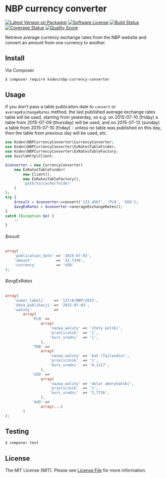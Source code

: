 # NBP currency converter

[![Latest Version on Packagist][ico-version]][link-packagist]
[![Software License][ico-license]](LICENSE.md)
[![Build Status][ico-travis]][link-travis]
[![Coverage Status][ico-scrutinizer]][link-scrutinizer]
[![Quality Score][ico-code-quality]][link-code-quality]

Retrieve average currency exchange rates from the NBP website and convert an amount from one currency to another.

## Install

Via Composer

``` bash
$ composer require ksdev/nbp-currency-converter
```

## Usage

If you don't pass a table publication date to `convert` or `averageExchangeRates` method, the last published average 
exchange rates table will be used, starting from yesterday, so e.g. on 2015-07-10 (friday) a table from 2015-07-09 
(thursday) will be used, and on 2015-07-12 (sunday) a table from 2015-07-10 (friday) - unless no table was published on 
this day, then the table from previous day will be used, etc.

``` php
use Ksdev\NBPCurrencyConverter\CurrencyConverter;
use Ksdev\NBPCurrencyConverter\ExRatesTableFinder;
use Ksdev\NBPCurrencyConverter\ExRatesTableFactory;
use GuzzleHttp\Client;

$converter = new CurrencyConverter(
    new ExRatesTableFinder(
        new Client(),
        new ExRatesTableFactory(),
        'path/to/cache/folder'
    )
);
try {
    $result = $converter->convert('123.4567', 'PLN', 'USD');
    $avgExRates = $converter->averageExchangeRates();
}
catch (Exception $e) {
    //
}
```

###### $result

``` php
array(
    'publication_date' => '2015-07-03',
    'amount'           => '32.7246',
    'currency'         => 'USD'
);
```

###### $avgExRates

```php
array(
    'numer_tabeli'    => '127/A/NBP/2015',
    'data_publikacji' => '2015-07-03',
    'waluty'          =>
        array(
            'PLN' =>
                array(
                    'nazwa_waluty' => 'złoty polski',
                    'przelicznik'  => '1',
                    'kurs_sredni'  => '1',
                ),
            'THB' =>
                array(
                    'nazwa_waluty' => 'bat (Tajlandia)',
                    'przelicznik'  => '1',
                    'kurs_sredni'  => '0,1117',
                ),
            'USD' =>
                array(
                    'nazwa_waluty' => 'dolar amerykański',
                    'przelicznik'  => '1',
                    'kurs_sredni'  => '3,7726',
                ),
            'AUD' =>
                array(...)
        )
);
```

## Testing

``` bash
$ composer test
```

## License

The MIT License (MIT). Please see [License File](LICENSE.md) for more information.

[ico-version]: https://img.shields.io/packagist/v/ksdev/nbp-currency-converter.svg?style=flat-square
[ico-license]: https://img.shields.io/badge/license-MIT-brightgreen.svg?style=flat-square
[ico-travis]: https://img.shields.io/travis/ksdev-pl/nbp-currency-converter/master.svg?style=flat-square
[ico-scrutinizer]: https://img.shields.io/scrutinizer/coverage/g/ksdev-pl/nbp-currency-converter.svg?style=flat-square
[ico-code-quality]: https://img.shields.io/scrutinizer/g/ksdev-pl/nbp-currency-converter.svg?style=flat-square

[link-packagist]: https://packagist.org/packages/ksdev/nbp-currency-converter
[link-travis]: https://travis-ci.org/ksdev-pl/nbp-currency-converter
[link-scrutinizer]: https://scrutinizer-ci.com/g/ksdev-pl/nbp-currency-converter/code-structure
[link-code-quality]: https://scrutinizer-ci.com/g/ksdev-pl/nbp-currency-converter
